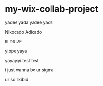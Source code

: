 # my-wix-collab-project
yadee yada yadee yada

Nikocado Adicado

Ill DRIVE

yippe yaya

yayayiyi
test test


i just wanna be ur sigma

ur so skibid